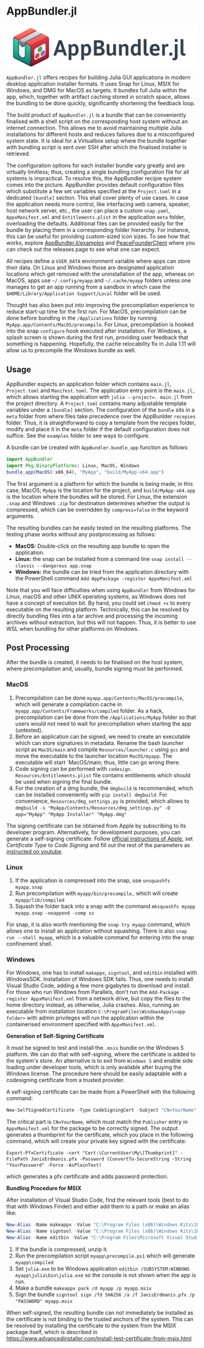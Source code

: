 # AppBundler.jl

![](docs/assets/appbundler.png)

`AppBundler.jl` offers recipes for building Julia GUI applications in modern desktop application installer formats. It uses Snap for Linux, MSIX for Windows, and DMG for MacOS as targets. It bundles full Julia within the app, which, together with artifact caching stored in scratch space, allows the bundling to be done quickly, significantly shortening the feedback loop.

The build product of `AppBundler.jl` is a bundle that can be conveniently finalised with a shell script on the corresponding host system without an internet connection. This allows me to avoid maintaining multiple Julia installations for different hosts and reduces failures due to a misconfigured system state. It is ideal for a Virtualbox setup where the bundle together with bundling script is sent over SSH after which the finalised installer is retrieved.

The configuration options for each installer bundle vary greatly and are virtually limitless; thus, creating a single bundling configuration file for all systems is impractical. To resolve this, the AppBundler recipie system comes into the picture. AppBundler provides default configuration files which substitute a few set variables specified at the `Project.toml` in a dedicated `[bundle]` section. This shall cover plenty of use cases. In case the application needs more control, like interfacing web camera, speaker, host network server, etc., the user can place a custom `snap.yaml`, `AppxManifest.xml` and `Entitlements.plist` in the application `meta` folder, overloading the defaults. Additional files can be provided easily for the bundle by placing them in a corresponding folder hierarchy. For instance, this can be useful for providing custom-sized icon sizes. To see how that works, explore [AppBundler.jl/examples](https://github.com/PeaceFounder/AppBundler.jl/tree/main/examples) and [PeaceFounderClient](https://github.com/PeaceFounder/PeaceFounderClient/releases/tag/v0.0.2) where you can check out the releases page to see what one can expect.

All recipes define a `USER_DATA` environment variable where apps can store their data. On Linux and Windows those are designated application locations which get removed with the uninstallation of the app, whereas on MacOS, apps use `~/.config/myapp` and `~/.cache/myapp` folders unless one manages to get an app running from a sandbox in which case the `$HOME/Library/Application Support/Local` folder will be used.

Thought has also been put into improving the precompilation experience to reduce start-up time for the first run. For MacOS, precompilation can be done before bundling in the `/Applications` folder by running `MyApp.app/Contents/MacOS/precompile`. For Linux, precompilation is hooked into the snap `configure` hook executed after installation. For Windows, a splash screen is shown during the first run, providing user feedback that something is happening. Hopefully, the cache relocability fix in Julia 1.11 will allow us to precompile the Windows bundle as well.

## Usage

AppBundler expects an application folder which contains `main.jl`, `Project.toml` and `Manifest.toml`. The application entry point is the `main.jl,` which allows starting the application with `julia --project=. main.jl` from the project directory. A `Project.toml` contains many adjustable template variables under a `[bundle]` section. The configuration of the `bundle` sits in a `meta` folder from where files take precedence over the AppBunlder `recepies` folder. Thus, it is straightforward to copy a template from the recipes folder, modify and place it in the `meta` folder if the default configuration does not suffice. See the `examples` folder to see ways to configure. 

A bundle can be created with `AppBundler.bundle_app` function as follows:

```julia
import AppBundler
import Pkg.BinaryPlatforms: Linux, MacOS, Windows
bundle_app(MacOS(:x86_64), "MyApp", "build/MyApp-x64.app")
```

The first argument is a platform for which the bundle is being made; in this case, MacOS; `MyApp` is the location for the project, and `build/MyApp-x64.app` is the location where the bundles will be stored. For Linux, the extension `.snap` and Windows `.zip` for destination determines whether the output is compressed, which can be overridden by `compress=false` in the keyword arguments. 

The resulting bundles can be easily tested on the resulting platforms. The testing phase works without any postprocessing as follows:

- **MacOS:** Double-click on the resulting app bundle to open the application. 
- **Linux:** the snap can be installed from a command line `snap install --classic --dangerous app.snap`
- **Windows:** the bundle can be tried from the application directory with the PowerShell command  `Add-AppPackage -register AppxManifest.xml`

Note that you will face difficulties when using `AppBundler` from Windows for Linux, macOS and other UNIX operating systems, as Windows does not have a concept of execution bit. By hand, you could set `chmod +x` to every executable on the resulting platform. Technically, this can be resolved by directly bundling files into a tar archive and processing the incoming archives without extraction, but this will not happen. Thus, it is better to use WSL when bundling for other platforms on Windows.

## Post Processing

After the bundle is created, it needs to be finalised on the host system, where precompilation and, usually, bundle signing must be performed.

### MacOS

1. Precompilation can be done `myapp.app/Contents/MacOS/precompile`, which will generate a compilation cache in `myapp.app/Contents/Frameworks/compiled` folder. As a hack, precompilation can be done from the `/Applications/MyApp` folder so that users would not need to wait for precompilation when starting the app (untested).
2. Before an application can be signed, we need to create an executable which can store signatures in metadata. Rename the bash launcher script as `MacOS/main` and compile `Resources/launcher.c` using `gcc` and move the executable to the launcher location `MacOS/myapp`. The executable will start `MacOS/main; thus, little can go wrong there.
3. Code signing can be performed with `codesign`. `Resources/Entitlements.plist` file contains entitlements which should be used when signing the final bundle.
4. For the creation of a dmg bundle, the `dmgbuild` is recommended, which can be installed conveniently with `pip install dmgbuild`. For convenience, `Resources/dmg_settings.py` is provided, which allows to `dmgbuild -s "MyApp/Contents/Resources/dmg_settings.py" -D app="MyApp" "MyApp Installer" "MyApp.dmg"`

The signing certificate can be obtained from Apple by subscribing to its developer program. Alternatively, for development purposes, you can generate a self-signing certificate. Follow [official instructions of Apple](https://support.apple.com/en-gb/guide/keychain-access/kyca8916/mac), set *Certificate Type* to *Code Signing* and fill out the rest of the parameters as [instructed on youtube](https://www.youtube.com/watch?v=OpR9-onRZko). 

### Linux

1. If the application is compressed into the snap, use `unsquashfs myapp.snap`
2. Run precompilation with `myapp/bin/precompile,` which will create `myapp/lib/compiled` 
3. Squash the folder back into a snap with the command `mksquashfs myapp myapp.snap -noappend -comp xz`

For snap, it is also worth mentioning the `snap try myapp` command, which allows one to install an application without squashing. There is also `snap run --shell myapp`, which is a valuable command for entering into the snap confinement shell. 

### Windows

For Windows, one has to install `makappx`, `signtool`, and `editbin` installed with WindowsSDK. Installation of Windows SDK fails. Thus, one needs to install Visual Studio Code, adding a few more gigabytes to download and install. For those who run Windows from Parallels, don't run the `Add-Package -register AppxManifest.xml` from a network drive, but copy the files to the home directory instead, as otherwise, Julia crashes. Also, running an executable from installation location `C:\ProgramFiles\WindowsApps\<app folder>` with admin privileges will run the application within the containerised environment specified with `AppxManifest.xml`. 

**Generation of Self-Signing Certificate**

It must be signed to test and install the `.msix` bundle on the Windows S platform. We can do that with self-signing, where the certificate is added to the system's store. An alternative is to exit from `Windows S` and enable side loading under developer tools, which is only available after buying the Windows license. The procedure here should be easily adaptable with a codesigning certificate from a trusted provider. 

A self-signing certificate can be made from a PowerShell with the following command:

```powershell
New-SelfSignedCertificate -Type CodeSigningCert -Subject "CN=YourName" -KeyAlgorithm RSA -KeyLength 2048 -CertStoreLocation "Cert:\CurrentUser\My" -FriendlyName "YourCertificateName"
```

The critical part is `CN=YourName`, which must match the `Publisher` entry in `AppxManifest.xml` for the package to be correctly signed.  The output generates a thumbprint for the certificate, which you place in the following command, which will create your private key signed with the certificate:

```
Export-PfxCertificate -cert "Cert:\CurrentUser\My\[Thumbprint]" -FilePath JanisErdmanis.pfx -Password (ConvertTo-SecureString -String "YourPassword" -Force -AsPlainText)
```

which generates a pfx certificate and adds password protection. 

**Bundling Procedure for MSIX**

After installation of Visual Studio Code, find the relevant tools (best to do that with Windows Finder) and either add them to a path or make an alias like:

```powershell
New-Alias -Name makeappx -Value "C:\Program Files (x86)\Windows Kits\10\bin\10.0.22621.0\x64\makeappx.exe"
New-Alias -Name signtool -Value "C:\Program Files (x86)\Windows Kits\10\bin\10.0.22621.0\x64\signtool.exe"
New-Alias -Name editbin -Value "C:\Program Files\Microsoft Visual Studio\2022\Community\VC\Tools\MSVC\14.37.32822\bin\Hostx64\x64\editbin.exe"
```

1. If the bundle is compressed, unzip it.
2. Run the precompilation script `myapp\precompile.ps1` which will generate `myapp\compiled` 
3. Set `julia.exe` to be Windows application `editbin /SUBSYSTEM:WINDOWS myapp\julia\bin\julia.exe` so the console is not shown when the app is run.
4. Make a bundle `makeappx pack /d myapp /p myapp.msix`
5. Sign the bundle `signtool sign /fd SHA256 /a /f JanisErdmanis.pfx /p "PASSWORD" myapp.msix`

When self-signed, the resulting bundle can not immediately be installed as the certificate is not binding to the trusted anchors of the system. This can be resolved by installing the certificate to the system from the MSIX package itself, which is described in https://www.advancedinstaller.com/install-test-certificate-from-msix.html
